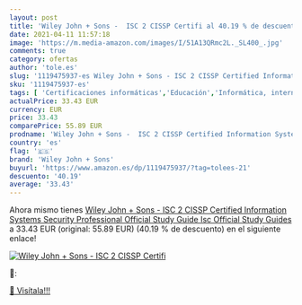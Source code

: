 ```yaml
---
layout: post
title: 'Wiley John + Sons -  ISC 2 CISSP Certifi al 40.19 % de descuento'
date: 2021-04-11 11:57:18
image: 'https://m.media-amazon.com/images/I/51A13QRmc2L._SL400_.jpg'
comments: true
category: ofertas
author: 'tole.es'
slug: '1119475937-es Wiley John + Sons - ISC 2 CISSP Certified Information...'
sku: '1119475937-es'
tags: [ 'Certificaciones informáticas','Educación','Informática, internet y medios digitales','Libros','Redes y administración de sistemas informáticos','Seguridad informática y encriptado','Sociedad y ciencias sociales','wiley john + sons', ]
actualPrice: 33.43 EUR
currency: EUR
price: 33.43
comparePrice: 55.89 EUR
prodname: 'Wiley John + Sons -  ISC 2 CISSP Certified Information Systems Security Professional Official Study Guide  Isc Official Study Guides '
country: 'es'
flag: '🇪🇸'
brand: 'Wiley John + Sons'
buyurl: 'https://www.amazon.es/dp/1119475937/?tag=tolees-21'
descuento: '40.19'
average: '33.43'
---
```


Ahora mismo tienes [Wiley John + Sons -  ISC 2 CISSP Certified Information Systems Security Professional Official Study Guide  Isc Official Study Guides ](https://www.amazon.es/dp/1119475937/?tag=tolees-21) a 33.43 EUR (original: 55.89 EUR) (40.19 %  de descuento) en el siguiente enlace!

[![Wiley John + Sons -  ISC 2 CISSP Certifi](https://m.media-amazon.com/images/I/51A13QRmc2L._SL400_.jpg)](https://www.amazon.es/dp/1119475937/?tag=tolees-21)

🔎:


[🛒 Visítala!!!](https://www.amazon.es/dp/1119475937/?tag=tolees-21)
